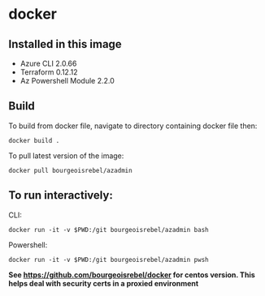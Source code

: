 # docker

## Installed in this image

- Azure CLI 2.0.66
- Terraform 0.12.12
- Az Powershell Module 2.2.0 

## Build
To build from docker file, navigate to directory containing docker file then:

``` docker build . ```

To pull latest version of the image:

``` docker pull bourgeoisrebel/azadmin ```

## To run interactively:

CLI:

``` docker run -it -v $PWD:/git bourgeoisrebel/azadmin bash ```

Powershell: 

``` docker run -it -v $PWD:/git bourgeoisrebel/azadmin pwsh ```

**See https://github.com/bourgeoisrebel/docker for centos version. This helps deal with security certs in a proxied environment**
